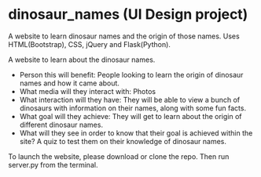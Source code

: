 # dinosaur_names (UI Design project)
A website to learn dinosaur names and the origin of those names. Uses HTML(Bootstrap), CSS, jQuery and Flask(Python).   

A website to learn about the dinosaur names.
* Person this will benefit: People looking to learn the origin of dinosaur names and how it came about.
* What media will they interact with: Photos 
* What interaction will they have: They will be able to view a bunch of dinosaurs with information on their names, along with some fun facts.
* What goal will they achieve: They will get to learn about the origin of different dinosaur names.
* What will they see in order to know that their goal is achieved within the site? A quiz to test them on their knowledge of dinosaur names.   

To launch the website, please download or clone the repo. Then run server.py from the terminal.
